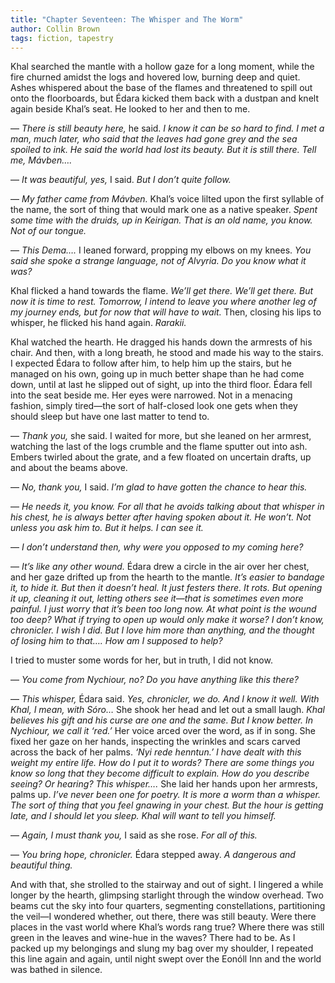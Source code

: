 ```yaml
---
title: "Chapter Seventeen: The Whisper and The Worm"
author: Collin Brown
tags: fiction, tapestry
---
```


Khal searched the mantle with a hollow gaze for a long moment, while the fire churned amidst the logs and hovered low, burning deep and quiet. Ashes whispered about the base of the flames and threatened to spill out onto the floorboards, but Édara kicked them back with a dustpan and knelt again beside Khal’s seat. He looked to her and then to me.

— *There is still beauty here,* he said. *I know it can be so hard to find. I met a man, much later, who said that the leaves had gone grey and the sea spoiled to ink. He said the world had lost its beauty. But it is still there. Tell me, Mávben….*

— *It was beautiful, yes,* I said. *But I don’t quite follow.*

— *My father came from Mávben.* Khal’s voice lilted upon the first syllable of the name, the sort of thing that would mark one as a native speaker. *Spent some time with the druids, up in Keirigan. That is an old name, you know. Not of our tongue.*

— *This Dema….* I leaned forward, propping my elbows on my knees. *You said she spoke a strange language, not of Alvyria. Do you know what it was?*

Khal flicked a hand towards the flame. *We’ll get there. We’ll get there. But now it is time to rest. Tomorrow, I intend to leave you where another leg of my journey ends, but for now that will have to wait.* Then, closing his lips to whisper, he flicked his hand again. *Rarakii.*

Khal watched the hearth. He dragged his hands down the armrests of his chair. And then, with a long breath, he stood and made his way to the stairs. I expected Édara to follow after him, to help him up the stairs, but he managed on his own, going up in much better shape than he had come down, until at last he slipped out of sight, up into the third floor. Édara fell into the seat beside me. Her eyes were narrowed. Not in a menacing fashion, simply tired—the sort of half-closed look one gets when they should sleep but have one last matter to tend to.

— *Thank you,* she said. I waited for more, but she leaned on her armrest, watching the last of the logs crumble and the flame sputter out into ash. Embers twirled about the grate, and a few floated on uncertain drafts, up and about the beams above.

— *No, thank you,* I said. *I’m glad to have gotten the chance to hear this.*

— *He needs it, you know. For all that he avoids talking about that whisper in his chest, he is always better after having spoken about it. He won’t. Not unless you ask him to. But it helps. I can see it.*

— *I don’t understand then, why were you opposed to my coming here?*

— *It’s like any other wound.* Édara drew a circle in the air over her chest, and her gaze drifted up from the hearth to the mantle. *It’s easier to bandage it, to hide it. But then it doesn’t heal. It just festers there. It rots. But opening it up, cleaning it out, letting others see it—that is sometimes even more painful. I just worry that it’s been too long now. At what point is the wound too deep? What if trying to open up would only make it worse? I don’t know, chronicler. I wish I did. But I love him more than anything, and the thought of losing him to that…. How am I supposed to help?*

I tried to muster some words for her, but in truth, I did not know.

— *You come from Nychiour, no? Do you have anything like this there?*

— *This whisper,* Édara said. *Yes, chronicler, we do. And I know it well. With Khal, I mean, with Sóro…* She shook her head and let out a small laugh. *Khal believes his gift and his curse are one and the same. But I know better. In Nychiour, we call it ‘red.’* Her voice arced over the word, as if in song. She fixed her gaze on her hands, inspecting the wrinkles and scars carved across the back of her palms. *‘Nyi rede henntun.’ I have dealt with this weight my entire life. How do I put it to words? There are some things you know so long that they become difficult to explain. How do you describe seeing? Or hearing? This whisper….* She laid her hands upon her armrests, palms up. *I’ve never been one for poetry. It is more a worm than a whisper. The sort of thing that you feel gnawing in your chest. But the hour is getting late, and I should let you sleep. Khal will want to tell you himself.*

— *Again, I must thank you,* I said as she rose. *For all of this.*

— *You bring hope, chronicler.* Édara stepped away. *A dangerous and beautiful thing.*

And with that, she strolled to the stairway and out of sight. I lingered a while longer by the hearth, glimpsing starlight through the window overhead. Two beams cut the sky into four quarters, segmenting constellations, partitioning the veil—I wondered whether, out there, there was still beauty. Were there places in the vast world where Khal’s words rang true? Where there was still green in the leaves and wine-hue in the waves? There had to be. As I packed up my belongings and slung my bag over my shoulder, I repeated this line again and again, until night swept over the Eonóll Inn and the world was bathed in silence.
